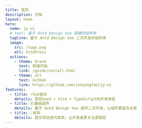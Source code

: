 ```yaml
---
title: 首页
description: 文档
layout: home
hero:
  name: jy-ui
  # text: 基于 Antd Design Vue 搭建的组件库
  tagline: 基于 Antd Design Vue 二次开发的组件库
  image:
    src: /logo.png
    alt: VitePress
  actions:
    - theme: brand
      text: 快速开始
      link: /guide/install.html
    - theme: alt
      text: GitHub
      link: https://github.com/junyangfan/jy-ui
features:
  - title: ⚡️Vue驱动
    details: 享受Vue3 + Vite + TypeScript的开发体验
  - title: 📦基础组件
    details: 基于 Antd Design Vue 组件二次开发，让组件更适合业务
  - title: 💡效率
    details: 提交项目迭代效率，让开发者更关注逻辑层
---
```


<!-- ### 设计原则

<div style="display:flex;justify-content: space-between;padding-bottom:40px">
  <div style="display: flex;flex-direction: column;align-items: center;">
    <img style="width:100px" src="https://artice-code-1258339218.cos.ap-beijing.myqcloud.com/vuepress/consistency.png" alt="一致性">
    <p style="margin:5px">一致性</p>
    <p style="margin:0px;font-size: 12px;color:#666">Consistency</p>
  </div>
  <div style="display: flex;flex-direction: column;align-items: center;">
    <img style="width:100px" src="https://artice-code-1258339218.cos.ap-beijing.myqcloud.com/vuepress/feedback.png" alt="反馈">
    <p style="margin:5px">反馈</p>
    <p style="margin:0px;font-size: 12px;color:#666"> Feedback</p>
  </div>
  <div style="display: flex;flex-direction: column;align-items: center;">
    <img style="width:100px" src="https://artice-code-1258339218.cos.ap-beijing.myqcloud.com/vuepress/efficiency.png" alt="效率">
    <p style="margin:5px">效率</p>
    <p style="margin:0px;font-size: 12px;color:#666">Efficiency</p>
  </div>
  <div style="display: flex;flex-direction: column;align-items: center;">
    <img style="width:100px" src="https://artice-code-1258339218.cos.ap-beijing.myqcloud.com/vuepress/controllability%20%20.png" alt="可控">
    <p style="margin:5px">可控</p>
    <p style="margin:0px;font-size: 12px;color:#666">Controllability</p>
  </div>
</div> -->

